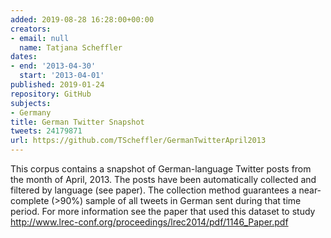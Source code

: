 ```yaml
---
added: 2019-08-28 16:28:00+00:00
creators:
- email: null
  name: Tatjana Scheffler
dates:
- end: '2013-04-30'
  start: '2013-04-01'
published: 2019-01-24
repository: GitHub
subjects:
- Germany
title: German Twitter Snapshot
tweets: 24179871
url: https://github.com/TScheffler/GermanTwitterApril2013
---
```


This corpus contains a snapshot of German-language Twitter posts from the month of April, 2013. The posts have been automatically collected and filtered by language (see paper). The collection method guarantees a near-complete (>90%) sample of all tweets in German sent during that time period. For more information see the paper that used this dataset to study http://www.lrec-conf.org/proceedings/lrec2014/pdf/1146_Paper.pdf
